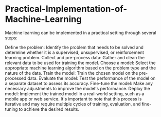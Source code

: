 # Practical-Implementation-of-Machine-Learning
Machine learning can be implemented in a practical setting through several steps:

Define the problem: Identify the problem that needs to be solved and determine whether it is a supervised, unsupervised, or reinforcement learning problem.
Collect and pre-process data: Gather and clean the relevant data to be used for training the model.
Choose a model: Select the appropriate machine learning algorithm based on the problem type and the nature of the data.
Train the model: Train the chosen model on the pre-processed data.
Evaluate the model: Test the performance of the model on a separate dataset to assess its accuracy.
Fine-tune the model: Make any necessary adjustments to improve the model's performance.
Deploy the model: Implement the trained model in a real-world setting, such as a mobile app or web service.
It's important to note that this process is iterative and may require multiple cycles of training, evaluation, and fine-tuning to achieve the desired results.




